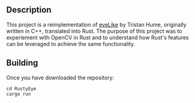 ## Description
This project is a reimplementation of [eyeLike](https://github.com/trishume/eyeLike) by Tristan Hume, originally written in C++, translated into Rust. The purpose of this project was to experiement with OpenCV in Rust and to understand how Rust's features can be leveraged to achieve the same functionality.

## Building
Once you have downloaded the repository:
```
cd RustyEye
cargo run
